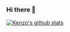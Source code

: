 ### Hi there 👋

[![Kenzo's github stats](https://github-readme-stats.vercel.app/api?username=cundyis)](https://github.com/anuraghazra/github-readme-stats)
